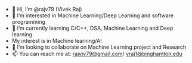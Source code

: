 - 👋 Hi, I’m @rajv79 (Vivek Raj)
- 👀 I’m interested in Machine Learning/Deep Learning and software programming
- 🌱 I’m currently learning C/C++, DSA, Machine Learning and Deep learning 
- My interest is in Machine learning/AI
- 💞️ I’m looking to collaborate on Machine Learning project and Research
- 📫 You can reach me at: rajviv79@gmail.com/ vraj1@binghamton.edu

<!---
rajv79/rajv79 is a ✨ special ✨ repository because its `README.md` (this file) appears on your GitHub profile.
You can click the Preview link to take a look at your changes.
--->
